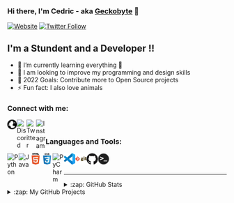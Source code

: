 ### Hi there, I'm Cedric - aka [Geckobyte][website] 👋

[![Website](https://img.shields.io/website?label=github/Geckobyte&style=for-the-badge&url=https%3A%2F%2Fcodestackr.com)](https://github.com/Geckobyte)
[![Twitter Follow](https://img.shields.io/twitter/follow/geckobytedev?color=1DA1F2&logo=twitter&style=for-the-badge)](https://twitter.com/intent/follow?original_referer=https%3A%2F%2Fgithub.com%2FcodeSTACKr&screen_name=geckobytedev)

## I'm a Stundent and a Developer !!

- 🌱 I’m currently learning everything 🤣
- 👯 I am looking to improve my programming and design skills
- 🥅 2022 Goals: Contribute more to Open Source projects
- ⚡ Fun fact: I also love animals

### Connect with me:

[<img align="left" alt="Website" width="22px" src="https://raw.githubusercontent.com/iconic/open-iconic/master/svg/globe.svg" />][website]
[<img align="left" alt="Discord" width="22px" src="https://cdn-icons-png.flaticon.com/512/5968/5968898.png" />][discord]
[<img align="left" alt="Twitter" width="22px" src="https://cdn.jsdelivr.net/npm/simple-icons@v3/icons/twitter.svg" />][twitter]
[<img align="left" alt="Instagram" width="22px" src="https://cdn.jsdelivr.net/npm/simple-icons@v3/icons/instagram.svg" />][instagram]

<br />

### Languages and Tools:

<img align="left" alt="Python" width="26px" src="https://icon-library.com/images/icon-python/icon-python-12.jpg" />
<img align="left" alt="Java" width="26px" src="https://cdn-icons-png.flaticon.com/512/152/152760.png" />
<img align="left" alt="HTML5" width="26px" src="https://raw.githubusercontent.com/github/explore/80688e429a7d4ef2fca1e82350fe8e3517d3494d/topics/html/html.png" />
<img align="left" alt="CSS3" width="26px" src="https://raw.githubusercontent.com/github/explore/80688e429a7d4ef2fca1e82350fe8e3517d3494d/topics/css/css.png" />
<img align="left" alt="PyCharm" width="26px" src="https://icons-for-free.com/iconfiles/png/512/pycharm-1324440218718168854.png" />
<img align="left" alt="Visual Studio Code" width="26px" src="https://raw.githubusercontent.com/github/explore/80688e429a7d4ef2fca1e82350fe8e3517d3494d/topics/visual-studio-code/visual-studio-code.png" />
<img align="left" alt="Git" width="26px" src="https://raw.githubusercontent.com/github/explore/80688e429a7d4ef2fca1e82350fe8e3517d3494d/topics/git/git.png" />
<img align="left" alt="GitHub" width="26px" src="https://raw.githubusercontent.com/github/explore/78df643247d429f6cc873026c0622819ad797942/topics/github/github.png" />
<img align="left" alt="Terminal" width="26px" src="https://raw.githubusercontent.com/github/explore/80688e429a7d4ef2fca1e82350fe8e3517d3494d/topics/terminal/terminal.png" />

<br />
<br />

---

<details>
  <summary>:zap: GitHub Stats</summary>

  ![Geckobyte's GitHub stats](https://github-readme-stats.vercel.app/api?username=geckobyte&show_icons=true&theme=radical)
  
  [![Top Langs](https://github-readme-stats.vercel.app/api/top-langs/?username=geckobyte&layout=compact)](https://github.com/anuraghazra/github-readme-stats)
  
  <img src="https://komarev.com/ghpvc/?username=geckobyte&label=Profile%20views&color=0e75b6&style=flat" alt="geckobyte" />


</details>

<details>
  <summary>:zap: My GitHub Projects</summary>
  
1. 💻 [SprachAssistent](https://github.com/Geckobyte/SprachAssistent)

</details>

[website]: geckobytedev.de
[twitter]: https://twitter.com/geckobytedev
[discord]: https://discord.com/channels/@me/863660015357657098
[instagram]: https://www.instagram.com/geckobytedev/
